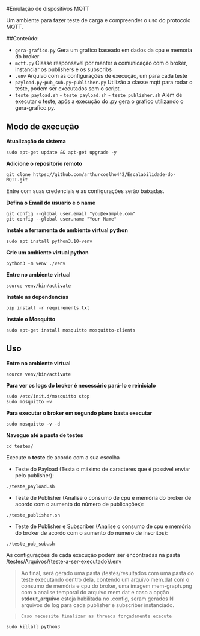 #Emulação de dispositivos MQTT

Um ambiente para fazer teste de carga e compreender o uso do protocolo MQTT. 

##Conteúdo:

<!-- - `gera-grafico.py` Faz uma publicação em um tópico usando json.
- `mqtt.py` Cria N processos de publisher.py durante um tempo pré determinado
- `.env`  Interrompe todos os processos
- `payload.py` Captura o uso de CPU e memória -->

- `gera-grafico.py` Gera um grafico baseado em dados da cpu e memoria do broker
- `mqtt.py` Classe responsavel por manter a comunicação com o broker, instanciar os publishers e os subscribs
- `.env` Arquivo com as configurações de execução, um para cada teste
- `payload.py`-`pub_sub.py`-`publisher.py` Utilizão a classe mqtt para rodar o teste, podem ser executados sem o script.
- `teste_payload.sh` - `teste_payload.sh` - `teste_publisher.sh` Além de executar o teste, após a execução do .py gera o grafico utilizando o  gera-grafico.py.

## Modo de execução

**Atualização do sistema**
```
sudo apt-get update && apt-get upgrade -y
```

**Adicione o repositorio remoto**
```
git clone https://github.com/arthurcoelho442/Escalabilidade-do-MQTT.git
```

Entre com suas credenciais e as configurações serão baixadas.

**Defina o Email do usuario e o name**
```
git config --global user.email "you@example.com"
git config --global user.name "Your Name"
```

**Instale a ferramenta de ambiente virtual python**
```
sudo apt install python3.10-venv
```

**Crie um ambiente virtual python**
```
python3 -m venv ./venv
```

**Entre no ambiente virtual**
```
source venv/bin/activate
```

**Instale as dependencias**
```
pip install -r requirements.txt 
```

**Instale o Mosquitto**
```
sudo apt-get install mosquitto mosquitto-clients
```

## Uso

**Entre no ambiente virtual**
```
source venv/bin/activate
```

**Para ver os logs do broker é necessário pará-lo e reinicialo**
```
sudo /etc/init.d/mosquitto stop
sudo mosquitto –v
```

**Para executar o broker em segundo plano basta executar**
```
sudo mosquitto -v -d
```

**Navegue até a pasta de testes**
```
cd testes/
```

Execute o **teste** de acordo com a sua escolha
- Teste do Payload (Testa o máximo de caracteres que é possível enviar pelo publisher):
```
./teste_payload.sh
```
- Teste de Publisher (Analise o consumo de cpu e memória do broker de acordo com o aumento do número de publicações):
```
./teste_publisher.sh
```
- Teste de Publisher e Subscriber (Analise o consumo de cpu e memória do broker de acordo com o aumento do número de inscritos):
```
./teste_pub_sub.sh
```

As configurações de cada execução podem ser encontradas na pasta /testes/Arquivos/{teste-a-ser-executado}/.env

>Ao final, será gerado uma pasta /testes/resultados com uma pasta do teste executando dentro dela, contendo um arquivo mem.dat com o consumo de memória e cpu do broker, uma imagem mem-graph.png com a analise temporal do arquivo mem.dat e caso a opção **stdout_arquivo** esteja habilitada no .config, seram gerados N arquivos de log para cada publisher e subscriber instanciado.

> `Caso necessite finalizar as threads forçadamente execute`
```
sudo killall python3
```
